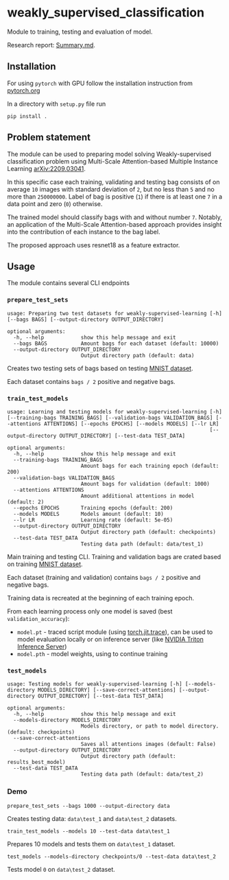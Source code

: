 # weakly_supervised_classification

Module to training, testing and evaluation of model.

Research report: [Summary.md](Summary.md).

## Installation
For using `pytorch` with GPU follow the installation instruction from [pytorch.org](https://pytorch.org/)

In a directory with `setup.py` file run
```commandline
pip install .
```
## Problem statement
The module can be used to preparing model solving Weakly-supervised classification problem using 
Multi-Scale Attention-based Multiple Instance Learning [arXiv:2209.03041](https://arxiv.org/abs/2209.03041).

In this specific case each training, validating and testing bag consists of on average `10` images with standard deviation of `2`, but no less
than `5` and no more than `250000000`. Label of bag is positive (`1`) if there is at least one `7` in a data point and zero (`0`) otherwise.

The trained model should classify bags with and without number `7`.
Notably, an application of the Multi-Scale Attention-based approach provides insight into the contribution of each instance to the bag label. 

The proposed approach uses resnet18 as a feature extractor.

## Usage
The module contains several CLI endpoints
### `prepare_test_sets`
```
usage: Preparing two test datasets for weakly-supervised-learning [-h] [--bags BAGS] [--output-directory OUTPUT_DIRECTORY]

optional arguments:
  -h, --help            show this help message and exit
  --bags BAGS           Amount bags for each dataset (default: 10000)
  --output-directory OUTPUT_DIRECTORY
                        Output directory path (default: data)
```
Creates two testing sets of bags based on testing [MNIST dataset](https://pytorch.org/vision/main/generated/torchvision.datasets.MNIST.html).

Each dataset contains `bags / 2` positive and negative bags.


### `train_test_models`
```
usage: Learning and testing models for weakly-supervised-learning [-h] [--training-bags TRAINING_BAGS] [--validation-bags VALIDATION_BAGS] [--attentions ATTENTIONS] [--epochs EPOCHS] [--models MODELS] [--lr LR]
                                                                  [--output-directory OUTPUT_DIRECTORY] [--test-data TEST_DATA]

optional arguments:
  -h, --help            show this help message and exit
  --training-bags TRAINING_BAGS
                        Amount bags for each training epoch (default: 200)
  --validation-bags VALIDATION_BAGS
                        Amount bags for validation (default: 1000)
  --attentions ATTENTIONS
                        Amount additional attentions in model (default: 2)
  --epochs EPOCHS       Training epochs (default: 200)
  --models MODELS       Models amount (default: 10)
  --lr LR               Learning rate (default: 5e-05)
  --output-directory OUTPUT_DIRECTORY
                        Output directory path (default: checkpoints)
  --test-data TEST_DATA
                        Testing data path (default: data/test_1)
```
Main training and testing CLI. 
Training and validation bags are crated based on training [MNIST dataset](https://pytorch.org/vision/main/generated/torchvision.datasets.MNIST.html).

Each dataset (training and validation) contains `bags / 2` positive and negative bags.

Training data is recreated at the beginning of each training epoch. 

From each learning process only one model is saved (best `validation_accuracy`):
* `model.pt` - traced script module (using [torch.jit.trace](https://pytorch.org/docs/stable/generated/torch.jit.trace.html)),
can be used to model evaluation locally or on inference server (like [NVIDIA Triton Inference Server](https://developer.nvidia.com/nvidia-triton-inference-server))
* `model.pth` - model weights, using to continue training

### `test_models`
```
usage: Testing models for weakly-supervised-learning [-h] [--models-directory MODELS_DIRECTORY] [--save-correct-attentions] [--output-directory OUTPUT_DIRECTORY] [--test-data TEST_DATA]

optional arguments:
  -h, --help            show this help message and exit
  --models-directory MODELS_DIRECTORY
                        Models directory, or path to model directory. (default: checkpoints)
  --save-correct-attentions
                        Saves all attentions images (default: False)
  --output-directory OUTPUT_DIRECTORY
                        Output directory path (default: results_best_model)
  --test-data TEST_DATA
                        Testing data path (default: data/test_2)
```

### Demo
```
prepare_test_sets --bags 1000 --output-directory data
```
Creates testing data: `data\test_1` and `data\test_2` datasets.
```
train_test_models --models 10 --test-data data\test_1
```
Prepares 10 models and tests them on `data\test_1` dataset.
```
test_models --models-directory checkpoints/0 --test-data data\test_2
```
Tests model `0` on `data\test_2` dataset.